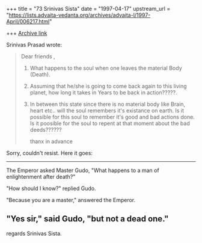 +++
title = "73 Srinivas Sista"
date = "1997-04-17"
upstream_url = "https://lists.advaita-vedanta.org/archives/advaita-l/1997-April/006217.html"

+++
[Archive link](https://lists.advaita-vedanta.org/archives/advaita-l/1997-April/006217.html)

Srinivas Prasad wrote:

>
>   Dear friends ,
>
>  1.  What happens to the soul when one leaves the material Body (Death).
>
>  2. Assuming that he/she is going to come back again to this living
>     planet, how long it takes in Years to be back in action?????.
>
>  3. In between this state since there is no material body like Brain,
>     heart etc.. will the soul remembers it's existance on earth.
>     Is it possible for this soul to remember it's good and bad actions
>     done. Is it poosible for the soul to repent at that moment about
>     the bad deeds??????
>
>     thanx in advance
>

Sorry, couldn't resist. Here it goes:

------
  The Emperor asked Master Gudo, "What happens to a man of
  enlightenment after death?"

  "How should I know?" replied Gudo.

  "Because you are a master," answered the Emperor.

  "Yes sir," said Gudo, "but not a dead one."
------

regards
Srinivas Sista.

